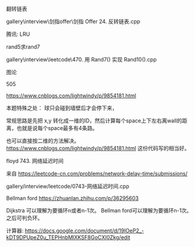 

翻转链表

gallery\interview\剑指offer\剑指 Offer 24. 反转链表.cpp


腾讯:
LRU


rand5求rand7

gallery\interview\leetcode\470. 用 Rand7() 实现 Rand10().cpp



图论

505

https://www.cnblogs.com/lightwindy/p/9854181.html

本题特殊之处：
球只会碰到墙壁后才会停下来，

常规思路是先把 x,y 转化成一维的ID，然后计算每个space上下左右离wall的距离，也就是说每个space最多有4条路。

也可以直接按二维的方法解决。
https://www.cnblogs.com/lightwindy/p/9854181.html
这份代码写的相当好。

floyd
743. 网络延迟时间

来自 <https://leetcode-cn.com/problems/network-delay-time/submissions/> 

gallery/interview/leetcode/0743-网络延迟时间.cpp

Bellman ford https://zhuanlan.zhihu.com/p/36295603

Dijkstra 可以理解为要循环n或者n-1次。
Bellman ford可以理解为要循环n-1次。之后可判负环。



计算器:
https://docs.google.com/document/d/19lOeP2_-kDT9DPUpeZ0u_TEPHnbMlXKSF8GoCXI0Zkg/edit